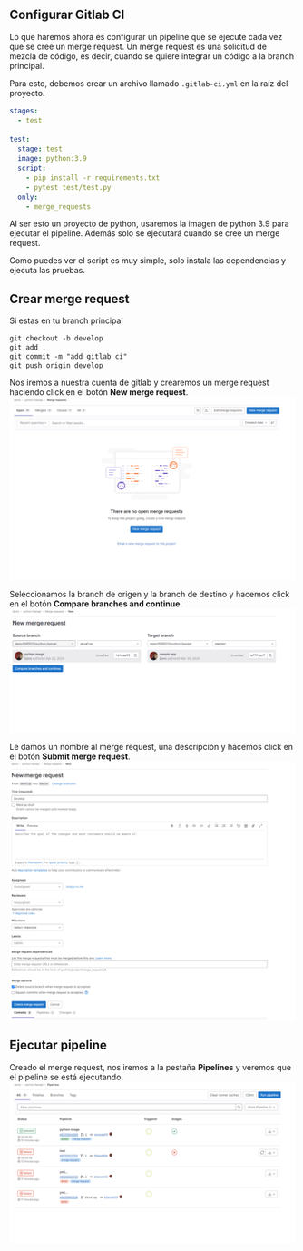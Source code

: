## Configurar Gitlab CI 

Lo que haremos ahora es configurar un pipeline que se ejecute cada vez que se cree un merge request.
Un merge request es una solicitud de mezcla de código, es decir, cuando se quiere integrar un código a la branch principal.

Para esto, debemos crear un archivo llamado `.gitlab-ci.yml` en la raíz del proyecto.

```yaml
stages:
  - test

test:
  stage: test
  image: python:3.9
  script:
    - pip install -r requirements.txt
    - pytest test/test.py
  only:
    - merge_requests
```

Al ser esto un proyecto de python, usaremos la imagen de python 3.9 para ejecutar el pipeline. Además solo
se ejecutará cuando se cree un merge request.

Como puedes ver el script es muy simple, solo instala las dependencias y ejecuta las pruebas.

## Crear merge request

Si estas en tu branch principal
  
```shell
git checkout -b develop
git add .
git commit -m "add gitlab ci"
git push origin develop
```

Nos iremos a nuestra cuenta de gitlab y crearemos un merge request haciendo click en el botón **New merge request**.
![gitlab](../img/newmerge.png)

Seleccionamos la branch de origen y la branch de destino y hacemos click en el botón **Compare branches and continue**.
![gitlab](../img/comparebranch.png)

Le damos un nombre al merge request, una descripción y hacemos click en el botón **Submit merge request**.
![gitlab](../img/createmerge.png)

## Ejecutar pipeline
Creado el merge request, nos iremos a la pestaña **Pipelines** y veremos que el pipeline se está ejecutando.
![gitlab](../img/pipeline1.png)